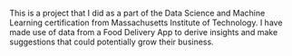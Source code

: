 This is a project that I did as a part of the Data Science and Machine Learning certification from Massachusetts Institute of Technology.
I have made use of data from a Food Delivery App to derive insights and make suggestions that could potentially grow their business.
